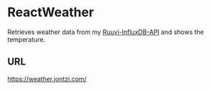 # ReactWeather

Retrieves weather data from my [Ruuvi-InfluxDB-API](https://github.com/Jontzii/Ruuvi-InfluxDB-API) and shows the temperature.

## URL
https://weather.jontzi.com/
